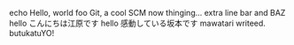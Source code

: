 echo Hello, world
foo
Git, a cool SCM
now thinging...
extra line
bar and BAZ
hello こんにちは江原です
hello 感動している坂本です
mawatari writeed.
butukatuYO!
